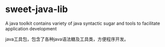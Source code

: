 # sweet-java-lib
A java toolkit contains variety of java syntactic sugar and tools to facilitate application development

java工具包，包含了各种java语法糖及工具类，方便程序开发。
